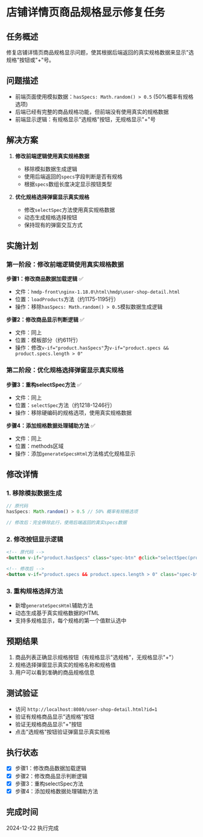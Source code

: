 # 店铺详情页商品规格显示修复任务

## 任务概述
修复店铺详情页商品规格显示问题，使其根据后端返回的真实规格数据来显示"选规格"按钮或"+"号。

## 问题描述
- 前端页面使用模拟数据：`hasSpecs: Math.random() > 0.5` (50%概率有规格选项)
- 后端已经有完整的商品规格功能，但前端没有使用真实的规格数据
- 前端显示逻辑：有规格显示"选规格"按钮，无规格显示"+"号

## 解决方案
1. **修改前端逻辑使用真实规格数据**
   - 移除模拟数据生成逻辑
   - 使用后端返回的`specs`字段判断是否有规格
   - 根据`specs`数组长度决定显示按钮类型

2. **优化规格选择弹窗显示真实规格**
   - 修改`selectSpec`方法使用真实规格数据
   - 动态生成规格选择按钮
   - 保持现有的弹窗交互方式

## 实施计划

### 第一阶段：修改前端逻辑使用真实规格数据

**步骤1：修改商品数据加载逻辑** ✅
- 文件：`hmdp-front\nginx-1.18.0\html\hmdp\user-shop-detail.html`
- 位置：`loadProducts`方法（约1175-1195行）
- 操作：移除`hasSpecs: Math.random() > 0.5`模拟数据生成逻辑

**步骤2：修改商品显示判断逻辑** ✅
- 文件：同上
- 位置：模板部分（约611行）
- 操作：修改`v-if="product.hasSpecs"`为`v-if="product.specs && product.specs.length > 0"`

### 第二阶段：优化规格选择弹窗显示真实规格

**步骤3：重构selectSpec方法** ✅
- 文件：同上  
- 位置：`selectSpec`方法（约1218-1246行）
- 操作：移除硬编码的规格选项，使用真实规格数据

**步骤4：添加规格数据处理辅助方法** ✅
- 文件：同上
- 位置：methods区域
- 操作：添加`generateSpecsHtml`方法格式化规格显示

## 修改详情

### 1. 移除模拟数据生成
```javascript
// 原代码
hasSpecs: Math.random() > 0.5 // 50% 概率有规格选项

// 修改后：完全移除此行，使用后端返回的真实specs数据
```

### 2. 修改按钮显示逻辑
```html
<!-- 原代码 -->
<button v-if="product.hasSpecs" class="spec-btn" @click="selectSpec(product)">选规格</button>

<!-- 修改后 -->
<button v-if="product.specs && product.specs.length > 0" class="spec-btn" @click="selectSpec(product)">选规格</button>
```

### 3. 重构规格选择方法
- 新增`generateSpecsHtml`辅助方法
- 动态生成基于真实规格数据的HTML
- 支持多规格显示，每个规格的第一个值默认选中

## 预期结果
1. 商品列表正确显示规格按钮（有规格显示"选规格"，无规格显示"+"）
2. 规格选择弹窗显示真实的规格名称和规格值
3. 用户可以看到准确的商品规格信息

## 测试验证
- 访问 `http://localhost:8080/user-shop-detail.html?id=1`
- 验证有规格商品显示"选规格"按钮
- 验证无规格商品显示"+"按钮  
- 点击"选规格"按钮验证弹窗显示真实规格

## 执行状态
- [x] 步骤1：修改商品数据加载逻辑
- [x] 步骤2：修改商品显示判断逻辑
- [x] 步骤3：重构selectSpec方法
- [x] 步骤4：添加规格数据处理辅助方法

## 完成时间
2024-12-22 执行完成
